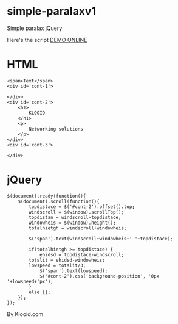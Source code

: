 simple-paralaxv1
================

 Simple paralax jQuery

 Here's the script <a target='_blank' href='http://jsfiddle.net/fLz6txck/6/'>DEMO ONLINE</a>

HTML
====

    <span>Text</span>
    <div id='cont-1'>
        
    </div>
    <div id='cont-2'>
        <h1>
            KLOOID
        </h1>
        <p>
            Networking solutions
        </p>
    </div>
    <div id='cont-3'>
        
    </div>


jQuery
======

    $(document).ready(function(){
        $(document).scroll(function(){
            topdistace = $('#cont-2').offset().top;
            windscroll = $(window).scrollTop();
            topdistan = windscroll-topdistace;
            windowheis = $(window).height();
            totalhietgh = windscroll+windowheis;
            
            $('span').text(windscroll+windowheis+' '+topdistace);
            
            if(totalhietgh >= topdistace) {
                ehidsd = topdistace-windscroll;
            totslit = ehidsd-windowheis;
            lowspeed = totslit/3;
                $('span').text(lowspeed);
                $('#cont-2').css('background-position', '0px '+lowspeed+'px');
            } 
            else {};
        });
    });


By Klooid.com
